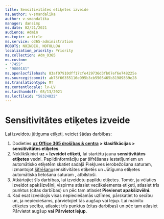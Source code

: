```yaml
---
title: Sensitivitātes etiķetes izveide
ms.author: v-smandalika
author: v-smandalika
manager: dansimp
ms.date: 02/21/2021
audience: Admin
ms.topic: article
ms.service: o365-administration
ROBOTS: NOINDEX, NOFOLLOW
localization_priority: Priority
ms.collection: Adm_O365
ms.custom:
- "7455"
- "9000181"
ms.openlocfilehash: 83af07910dff17cfe429736d3fb07ef6e748225e
ms.sourcegitcommit: ab75f66355116e995b3cb5505465b31989339e28
ms.translationtype: MT
ms.contentlocale: lv-LV
ms.lasthandoff: 08/13/2021
ms.locfileid: "58324822"
---
```

# <a name="create-a-sensitivity-label"></a>Sensitivitātes etiķetes izveide

Lai izveidotu jūtīguma etiķeti, veiciet šādas darbības:

1. Dodieties **[uz Office 365 drošības & centra](https://sip.protection.office.com/) > klasifikācijas > sensitivitātes etiķetes**.
2. Noklikšķiniet **uz + Izveidot etiķeti,** lai startētu jauna **sensitivitātes etiķetes** vedni. Papildinformāciju par šifrēšanas iestatījumiem [](https://docs.microsoft.com/microsoft-365/compliance/encryption-sensitivity-labels) un automātisko etiķetēm skatiet sadaļā Piekļuves ierobežošana saturam, izmantojot [šifrēšanu](https://docs.microsoft.com/microsoft-365/compliance/apply-sensitivity-label-automatically)sensitivitātes etiķetēs un Jūtīguma etiķetes automātiska lietošana saturam , atbilstoši.
3. Atkārtojiet šīs darbības, lai izveidotu papildu etiķetes. Tomēr, ja vēlaties izveidot apakšizvēlni, vispirms atlasiet vecākelementa etiķeti, atlasiet trīs punktus (citas darbības) un pēc tam atlasiet **Pievienot apakšizvēlni**.
4. Kad esat izveidojis visas nepieciešamās uzlīmes, pārskatiet to secību un, ja nepieciešams, pārvietojiet tās augšup vai lejup. Lai mainītu etiķetes secību, atlasiet trīs punktus (citas darbības) un pēc tam atlasiet Pārvietot augšup **vai** **Pārvietot lejup**. 
